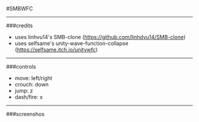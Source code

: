 #SMBWFC
***
###credits
- uses linhvu14's SMB-clone (https://github.com/linhdvu14/SMB-clone)
- uses selfsame's unity-wave-function-collapse (https://selfsame.itch.io/unitywfc)

***
###controls
- move: left/right
- crouch: down
- jump: z
- dash/fire: x
***

###screenshos